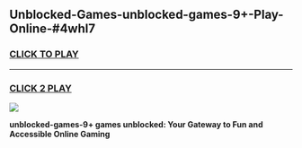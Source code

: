 
## Unblocked-Games-unblocked-games-9+-Play-Online-#4whl7
<h3>
<a href="https://premium.freeplayer.one?title=unblocked-games-9+&ref=24F">CLICK TO PLAY</a></h3>
<hr>

<h3>
<a href="https://premium.freeplayer.one?title=unblocked-games-9+&ref=24F">CLICK 2 PLAY</a>
  
</h3>

<a href="https://premium.freeplayer.one?title=unblocked-games-9+&ref=24F/"><img src="https://clearcache.store/games.png"></a>


**unblocked-games-9+ games unblocked: Your Gateway to Fun and Accessible Online Gaming**
